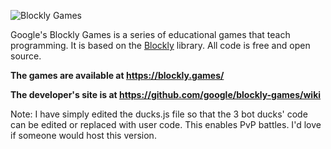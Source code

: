 ![Blockly Games](https://raw.githubusercontent.com/wiki/google/blockly-games/title.png)

Google's Blockly Games is a series of educational games that teach programming.
It is based on the [Blockly](https://developers.google.com/blockly/) library.
All code is free and open source.

**The games are available at https://blockly.games/**

**The developer's site is at https://github.com/google/blockly-games/wiki**


Note: I have simply edited the ducks.js file so that the 3 bot ducks' code can be edited or replaced with user code. This enables PvP battles. I'd love if someone would host this version.
